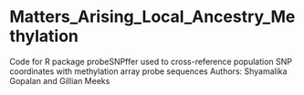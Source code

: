 # Matters_Arising_Local_Ancestry_Methylation
Code for R package probeSNPffer used to cross-reference population SNP coordinates with methylation array probe sequences
Authors: Shyamalika Gopalan and Gillian Meeks

